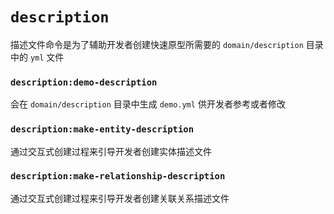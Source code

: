 # `description`
描述文件命令是为了辅助开发者创建快速原型所需要的 `domain/description` 目录中的 `yml` 文件

### `description:demo-description`
会在 `domain/description` 目录中生成 `demo.yml` 供开发者参考或者修改

### `description:make-entity-description`
通过交互式创建过程来引导开发者创建实体描述文件

### `description:make-relationship-description`
通过交互式创建过程来引导开发者创建关联关系描述文件